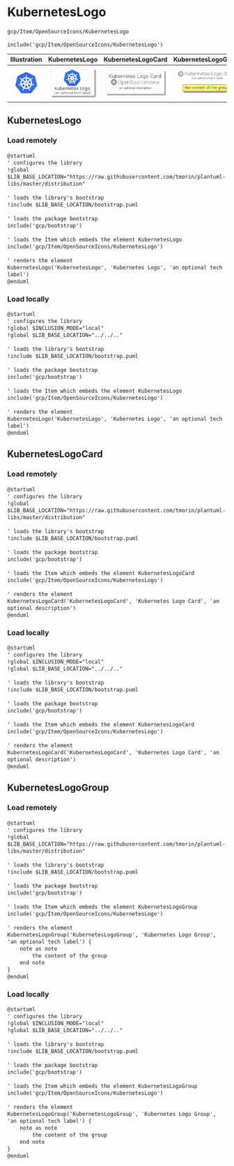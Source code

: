 # KubernetesLogo


```text
gcp/Item/OpenSourceIcons/KubernetesLogo
```

```text
include('gcp/Item/OpenSourceIcons/KubernetesLogo')
```



| Illustration | KubernetesLogo | KubernetesLogoCard | KubernetesLogoGroup |
| :---: | :---: | :---: | :---: |
| ![illustration for Illustration](../../../gcp/Item/OpenSourceIcons/KubernetesLogo.png) | ![illustration for KubernetesLogo](../../../gcp/Item/OpenSourceIcons/KubernetesLogo.Local.png) | ![illustration for KubernetesLogoCard](../../../gcp/Item/OpenSourceIcons/KubernetesLogoCard.Local.png) | ![illustration for KubernetesLogoGroup](../../../gcp/Item/OpenSourceIcons/KubernetesLogoGroup.Local.png) |




## KubernetesLogo

### Load remotely
```plantuml
@startuml
' configures the library
!global $LIB_BASE_LOCATION="https://raw.githubusercontent.com/tmorin/plantuml-libs/master/distribution"

' loads the library's bootstrap
!include $LIB_BASE_LOCATION/bootstrap.puml

' loads the package bootstrap
include('gcp/bootstrap')

' loads the Item which embeds the element KubernetesLogo
include('gcp/Item/OpenSourceIcons/KubernetesLogo')

' renders the element
KubernetesLogo('KubernetesLogo', 'Kubernetes Logo', 'an optional tech label')
@enduml
```

### Load locally
```plantuml
@startuml
' configures the library
!global $INCLUSION_MODE="local"
!global $LIB_BASE_LOCATION="../../.."

' loads the library's bootstrap
!include $LIB_BASE_LOCATION/bootstrap.puml

' loads the package bootstrap
include('gcp/bootstrap')

' loads the Item which embeds the element KubernetesLogo
include('gcp/Item/OpenSourceIcons/KubernetesLogo')

' renders the element
KubernetesLogo('KubernetesLogo', 'Kubernetes Logo', 'an optional tech label')
@enduml
```

## KubernetesLogoCard

### Load remotely
```plantuml
@startuml
' configures the library
!global $LIB_BASE_LOCATION="https://raw.githubusercontent.com/tmorin/plantuml-libs/master/distribution"

' loads the library's bootstrap
!include $LIB_BASE_LOCATION/bootstrap.puml

' loads the package bootstrap
include('gcp/bootstrap')

' loads the Item which embeds the element KubernetesLogoCard
include('gcp/Item/OpenSourceIcons/KubernetesLogo')

' renders the element
KubernetesLogoCard('KubernetesLogoCard', 'Kubernetes Logo Card', 'an optional description')
@enduml
```

### Load locally
```plantuml
@startuml
' configures the library
!global $INCLUSION_MODE="local"
!global $LIB_BASE_LOCATION="../../.."

' loads the library's bootstrap
!include $LIB_BASE_LOCATION/bootstrap.puml

' loads the package bootstrap
include('gcp/bootstrap')

' loads the Item which embeds the element KubernetesLogoCard
include('gcp/Item/OpenSourceIcons/KubernetesLogo')

' renders the element
KubernetesLogoCard('KubernetesLogoCard', 'Kubernetes Logo Card', 'an optional description')
@enduml
```

## KubernetesLogoGroup

### Load remotely
```plantuml
@startuml
' configures the library
!global $LIB_BASE_LOCATION="https://raw.githubusercontent.com/tmorin/plantuml-libs/master/distribution"

' loads the library's bootstrap
!include $LIB_BASE_LOCATION/bootstrap.puml

' loads the package bootstrap
include('gcp/bootstrap')

' loads the Item which embeds the element KubernetesLogoGroup
include('gcp/Item/OpenSourceIcons/KubernetesLogo')

' renders the element
KubernetesLogoGroup('KubernetesLogoGroup', 'Kubernetes Logo Group', 'an optional tech label') {
    note as note
        the content of the group
    end note
}
@enduml
```

### Load locally
```plantuml
@startuml
' configures the library
!global $INCLUSION_MODE="local"
!global $LIB_BASE_LOCATION="../../.."

' loads the library's bootstrap
!include $LIB_BASE_LOCATION/bootstrap.puml

' loads the package bootstrap
include('gcp/bootstrap')

' loads the Item which embeds the element KubernetesLogoGroup
include('gcp/Item/OpenSourceIcons/KubernetesLogo')

' renders the element
KubernetesLogoGroup('KubernetesLogoGroup', 'Kubernetes Logo Group', 'an optional tech label') {
    note as note
        the content of the group
    end note
}
@enduml
```

